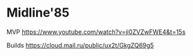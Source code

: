 # Midline'85
MVP
https://www.youtube.com/watch?v=ji0ZVZwFWE4&t=15s

Builds
https://cloud.mail.ru/public/ux2t/GkgZQ69g5
